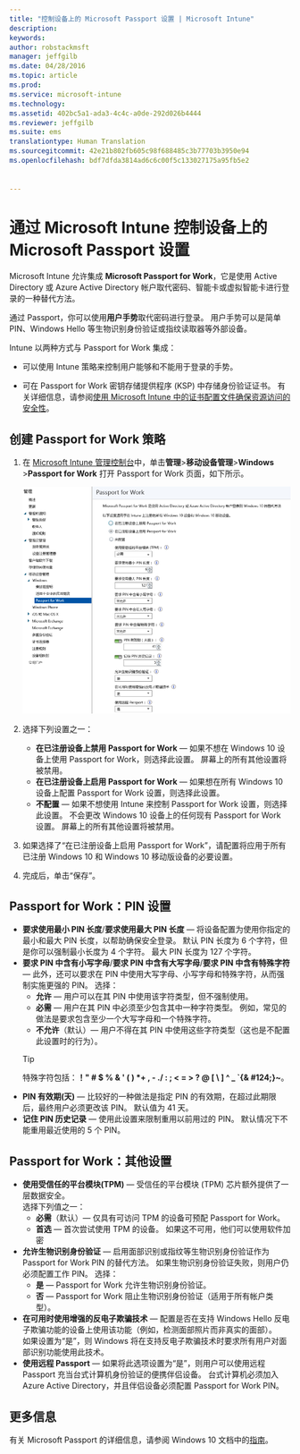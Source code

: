 ```yaml
---
title: "控制设备上的 Microsoft Passport 设置 | Microsoft Intune"
description: 
keywords: 
author: robstackmsft
manager: jeffgilb
ms.date: 04/28/2016
ms.topic: article
ms.prod: 
ms.service: microsoft-intune
ms.technology: 
ms.assetid: 402bc5a1-ada3-4c4c-a0de-292d026b4444
ms.reviewer: jeffgilb
ms.suite: ems
translationtype: Human Translation
ms.sourcegitcommit: 42e21b802fb605c98f688485c3b77703b3950e94
ms.openlocfilehash: bdf7dfda3814ad6c6c00f5c133027175a95fb5e2


---
```


# 通过 Microsoft Intune 控制设备上的 Microsoft Passport 设置
Microsoft Intune 允许集成 **Microsoft Passport for Work**，它是使用 Active Directory 或 Azure Active Directory 帐户取代密码、智能卡或虚拟智能卡进行登录的一种替代方法。

通过 Passport，你可以使用**用户手势**取代密码进行登录。 用户手势可以是简单 PIN、Windows Hello 等生物识别身份验证或指纹读取器等外部设备。

Intune 以两种方式与 Passport for Work 集成：

-   可以使用 Intune 策略来控制用户能够和不能用于登录的手势。

-   可在 Passport for Work 密钥存储提供程序 (KSP) 中存储身份验证证书。 有关详细信息，请参阅[使用 Microsoft Intune 中的证书配置文件确保资源访问的安全性](secure-resource-access-with-certificate-profiles.md)。

## 创建 Passport for Work 策略

1.  在 [Microsoft Intune 管理控制台](https://manage.microsoft.com)中，单击**管理**&gt;**移动设备管理**&gt;**Windows** &gt;**Passport for Work** 打开 Passport for Work 页面，如下所示。

    ![Passport for Work 页面](../media/passport.png)

2.  选择下列设置之一：
    - **在已注册设备上禁用 Passport for Work** — 如果不想在 Windows 10 设备上使用 Passport for Work，则选择此设置。 屏幕上的所有其他设置将被禁用。
    - **在已注册设备上启用 Passport for Work** — 如果想在所有 Windows 10 设备上配置 Passport for Work 设置，则选择此设置。
    - **不配置** — 如果不想使用 Intune 来控制 Passport for Work 设置，则选择此设置。 不会更改 Windows 10 设备上的任何现有 Passport for Work 设置。 屏幕上的所有其他设置将被禁用。
3.  如果选择了“在已注册设备上启用 Passport for Work”，请配置将应用于所有已注册 Windows 10 和 Windows 10 移动版设备的必要设置。
3.  完成后，单击“保存”。

## Passport for Work：PIN 设置

  
- **要求使用最小 PIN 长度**/**要求使用最大 PIN 长度** — 将设备配置为使用你指定的最小和最大 PIN 长度，以帮助确保安全登录。 默认 PIN 长度为 6 个字符，但是你可以强制最小长度为 4 个字符。 最大 PIN 长度为 127 个字符。
- **要求 PIN 中含有小写字母**/**要求 PIN 中含有大写字母**/**要求 PIN 中含有特殊字符** — 此外，还可以要求在 PIN 中使用大写字母、小写字母和特殊字符，从而强制实施更强的 PIN。 选择：
    - **允许** — 用户可以在其 PIN 中使用该字符类型，但不强制使用。
    - **必需** — 用户在其 PIN 中必须至少包含其中一种字符类型。 例如，常见的做法是要求包含至少一个大写字母和一个特殊字符。
    - **不允许**（默认）— 用户不得在其 PIN 中使用这些字符类型（这也是不配置此设置时的行为）。
    > [!TIP]
    > 特殊字符包括：**！" # $ % &amp; ' ( ) &#42;+ , - ./ : ; &lt; = &gt; ? @ [ \ ] ^ _ &#96;{& #124;}~**。
- **PIN 有效期(天)** — 比较好的一种做法是指定 PIN 的有效期，在超过此期限后，最终用户必须更改该 PIN。 默认值为 41 天。 
- **记住 PIN 历史记录** — 使用此设置来限制重用以前用过的 PIN。 默认情况下不能重用最近使用的 5 个 PIN。


## Passport for Work：其他设置

- **使用受信任的平台模块(TPM)** — 受信任的平台模块 (TPM) 芯片额外提供了一层数据安全。<br>选择下列值之一：
    - **必需**（默认）— 仅具有可访问 TPM 的设备可预配 Passport for Work。
    - **首选** — 首次尝试使用 TPM 的设备。 如果这不可用，他们可以使用软件加密
- **允许生物识别身份验证** — 启用面部识别或指纹等生物识别身份验证作为 Passport for Work PIN 的替代方法。 如果生物识别身份验证失败，则用户仍必须配置工作 PIN。 选择：
    - **是** — Passport for Work 允许生物识别身份验证。
    - **否** — Passport for Work 阻止生物识别身份验证（适用于所有帐户类型）。
- **在可用时使用增强的反电子欺骗技术** — 配置是否在支持 Windows Hello 反电子欺骗功能的设备上使用该功能（例如，检测面部照片而非真实的面部）。<br>如果设置为“是”，则 Windows 将在支持反电子欺骗技术时要求所有用户对面部识别功能使用此技术。
- **使用远程 Passport** — 如果将此选项设置为“是”，则用户可以使用远程 Passport 充当台式计算机身份验证的便携伴侣设备。 台式计算机必须加入 Azure Active Directory，并且伴侣设备必须配置 Passport for Work PIN。

## 更多信息
有关 Microsoft Passport 的详细信息，请参阅 Windows 10 文档中的[指南](https://technet.microsoft.com/library/mt589441.aspx)。





<!--HONumber=Jun16_HO4-->


